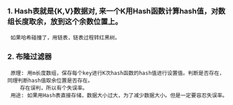 ### 1. Hash表就是{K,V}数据对, 来一个K用Hash函数计算hash值，对数组长度取余，放到这个余数位置上。
     如果哈希碰撞了，用链表，链表过程转红黑树。
### 2. 布隆过滤器
     原理: 用m长度数组，保存每个key进行K次hash函数的hash值进行设置值。判断是否存在，同理判断hash值取余位置是否存在。
        存在误判，所以有个失误率。
     用途: 如果用Hash表直接存储，数据大小过大，为了减少数据大小。但是一定要容忍失误率。
